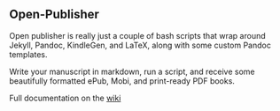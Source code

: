 ## Open-Publisher
Open publisher is really just a couple of bash scripts that wrap around Jekyll, Pandoc, KindleGen, and LaTeX, along with some custom Pandoc templates.

Write your manuscript in markdown, run a script, and receive some beautifully formatted ePub, Mobi, and print-ready PDF books.

Full documentation on the [wiki](https://github.com/chrisanthropic/Open-Publisher/wiki)
